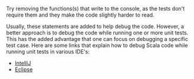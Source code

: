 Try removing the functions(s) that write to the console, as the tests don't require them and they make the code slightly harder to read.

Usually, these statements are added to help debug the code. However, a better approach is to debug the code while running one or more unit tests. This has the added advantage that one can focus on debugging a specific test case. Here are some links that explain how to debug Scala code while running unit tests in various IDE's:

- [IntelliJ](https://www.jetbrains.com/help/idea/run-debug-and-test-scala.html)
- [Eclipse](http://scala-ide.org/docs/current-user-doc/features/scaladebugger/index.html)